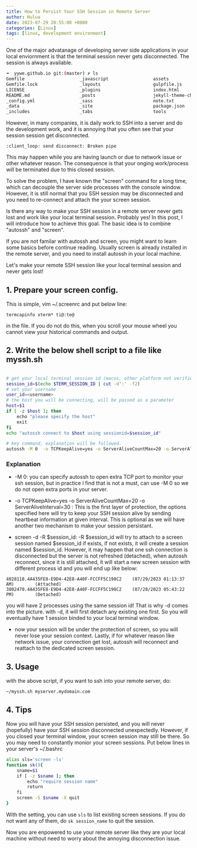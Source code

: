 ```yaml
---
title: How to Persist Your SSH Session in Remote Server
author: Hulua
date: 2023-07-29 20:55:00 +0800
categories: [Linux]
tags: [linux, development environment]
---
```


One of the major advatanage of developing server side applications in your local enviornment is that the terminal session never gets disconnected. The session is always available.
```bash
➜  yywe.github.io git:(master) ✗ ls
Gemfile                     _javascript                 assets
Gemfile.lock                _layouts                    gulpfile.js
LICENSE                     _plugins                    index.html
README.md                   _posts                      jekyll-theme-chirpy.gemspec
_config.yml                 _sass                       note.txt
_data                       _site                       package.json
_includes                   _tabs                       tools
```
However, in many companies, it is daily work to SSH into a server and do the development work, and it is annoying that you often see that your session session get disconnected.

```console
:client_loop: send disconnect: Broken pipe
```

This may happen while you are having launch or due to network issue or other whatever reason. The consequence is that your onging work/process will be terminated due to this closed session. 

To solve the problem, I have known the "screen" command for a long time, which can decouple the server side processes with the console window. However, it is still normal that you SSH session may be disconnected and you need to re-connect and attach the your screen session. 

Is there any way to make your SSH session in a remote server never gets lost and work like your local terminal session. Probably yes! In this post, I will introduce how to achieve this goal. The basic idea is to combine "autossh" and "screen".

If you are not familar with autossh and screen, you might want to learn some basics before continue reading. Usually screen is already installed in the remote server, and you need to install autossh in your local machine.

Let's make your remote SSH session like your local terminal session and never gets lost!

## 1. Prepare your screen config.

This is simple, vim ~/.screenrc and put below line:

```console
termcapinfo xterm* ti@:te@
```

in the file. If you do not do this, when you scroll your mouse wheel you cannot view your historical commands and output.

## 2. Write the below shell script to a file like myssh.sh

```bash

# get your local terminal session id (macos, other platform not verified)
session_id=$(echo $TERM_SESSION_ID | cut -d':' -f2)
# set your username
user_id=<username>
# the host you will be connecting, will be passed as a parameter
host=$1
if [ -z $host ]; then
    echo "please specify the host"
    exit
fi
echo "autossh connect to $host using sessionid=$session_id"

# key command, explanation will be followed. 
autossh -M 0  -o TCPKeepAlive=yes -o ServerAliveCountMax=20 -o ServerAliveInterval=30 $user_id@$host -t screen -d -R $session_id

```

### Explanation 

* -M 0: you can specify autossh to open extra TCP port to monitor your ssh session, but in practice I find that is not a must, can use -M 0 so we do not open extra ports in your server.

* -o TCPKeepAlive=yes -o ServerAliveCountMax=20 -o ServerAliveInterval=30 : This is the first layer of protection, the options specified here will try to keep your SSH session alive by sending heartbeat information at given interval. This is optional as we will have another two mechanism to make your session persistant.

* screen -d -R $session_id: -R $session_id will try to attach to a screen session named $session_id if exists, if not exists, it will create a session named $session_id. However, it may happen that one ssh connection is disconnected but the server is not refreshed (detached), when autossh reconnect, since it is still attached, it will start a new screen session with different process id and you will end up like below:
```console
4028118.4A435FE8-E9D4-42E8-A40F-FCCFF5C198C2    (07/29/2023 01:13:37 AM)        (Attached)
3802470.4A435FE8-E9D4-42E8-A40F-FCCFF5C198C2    (07/28/2023 05:43:22 PM)        (Detached)
```
you will have 2 processes using the same session id! That is why -d comes into the picture. with -d, it will first detach any existing one first. So you will eventually have 1 session binded to your local terminal window.

* now your session will be under the protection of screen, so you will never lose your session context. Lastly, if for whatever reason like network issue, your connection get lost, autossh will reconnect and reattach to the dedicated screen session. 

## 3. Usage

with the above script, if you want to ssh into your remote server, do:

```console
~/myssh.sh myserver.mydomain.com
```

## 4. Tips

Now you will have your SSH session persisted, and you will never (hopefully) have your SSH session disconnected unexpectedly. However, if you closed your terminal window, your screen session may still be there. So you may need to constantly monior your screen sessions. Put below lines in your server's ~/.bashrc

```bash
alias sls='screen -ls'
function sk(){
    sname=$1
    if [ -z $sname ]; then
        echo "require session name"
        return
    fi
    screen -S $sname -X quit
}
```

With the setting, you can use `sls` to list existing screen sessions. If you do not want any of them, do `sk session_name` to quit the session.

Now you are enpowered to use your remote server like they are your local machine without need to worry about the annoying disconnection issue.
